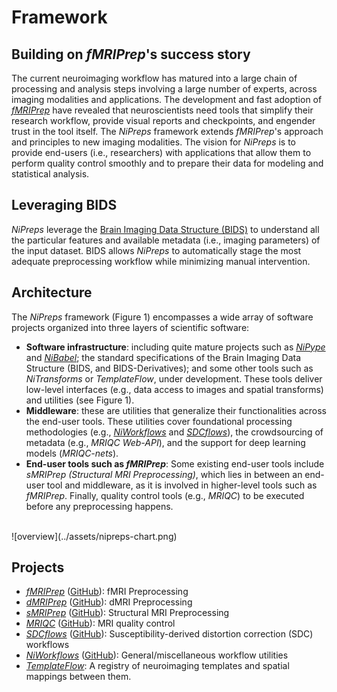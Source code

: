 # Framework

## Building on *fMRIPrep*'s success story

The current neuroimaging workflow has matured into a large chain of processing and analysis steps involving a large number of experts, across imaging modalities and applications.
The development and fast adoption of [*fMRIPrep*][1] have revealed that neuroscientists need tools that simplify their research workflow, provide visual reports and checkpoints, and engender trust in the tool itself.
The *NiPreps* framework extends *fMRIPrep*'s approach and principles to new imaging modalities.
The vision for *NiPreps* is to provide end-users (i.e., researchers) with applications that allow them to perform quality control smoothly and to prepare their data for modeling and statistical analysis.

## Leveraging BIDS

*NiPreps* leverage the [Brain Imaging Data Structure (BIDS)](../apps/framework.md#what-is-bids) to understand all the particular
features and available metadata (i.e., imaging parameters) of the input dataset.
BIDS allows *NiPreps* to automatically stage the most adequate preprocessing workflow while minimizing manual intervention.

## Architecture

The *NiPreps* framework (Figure 1) encompasses a wide array of software projects organized into three layers of scientific software:

  * **Software infrastructure**: including quite mature projects such as [*NiPype*][2] and [*NiBabel*][3]; the standard specifications of the Brain Imaging Data Structure (BIDS, and BIDS-Derivatives); and some other tools such as *NiTransforms* or *TemplateFlow*, under development.
    These tools deliver low-level interfaces (e.g., data access to images and spatial transforms) and utilities (see Figure 1).
  * **Middleware**: these are utilities that generalize their functionalities across the end-user tools.
    These utilities cover foundational processing methodologies (e.g., [*NiWorkflows*][4] and [*SDCflows*][5]), the crowdsourcing of metadata (e.g., *MRIQC Web-API*), and the support for deep learning models (*MRIQC-nets*).
  * **End-user tools such as *fMRIPrep***: Some existing end-user tools include *sMRIPrep (Structural MRI Preprocessing)*, which lies in between an end-user tool and middleware, as it is involved in higher-level tools such as *fMRIPrep*. Finally, quality control tools (e.g., *MRIQC*) to be executed before any preprocessing happens.

<br />
![overview](../assets/nipreps-chart.png)

## Projects

  * [*fMRIPrep*][1] ([GitHub](https://github.com/poldracklab/fmriprep)): fMRI Preprocessing
  * [*dMRIPrep*][6] ([GitHub](https://github.com/nipreps/dmriprep)): dMRI Preprocessing
  * [*sMRIPrep*][7] ([GitHub](https://github.com/poldracklab/smriprep)): Structural MRI Preprocessing
  * [*MRIQC*][8] ([GitHub](https://github.com/poldracklab/mriqc)): MRI quality control
  * [*SDCflows*][5] ([GitHub](https://github.com/nipreps/sdcflows)): Susceptibility-derived distortion correction (SDC) workflows
  * [*NiWorkflows*][4] ([GitHub](https://github.com/nipreps/niworkflows)): General/miscellaneous workflow utilities
  * [*TemplateFlow*][9]: A registry of neuroimaging templates and spatial mappings between them.

<!-- ![Branching](https://guides.github.com/activities/hello-world/branching.png) -->

[1]: http://fmriprep.org/ "fMRIPrep documentation"
[2]: https://nipype.readthedocs.io/ "NiPype documentation"
[3]: https://nibabel.readthedocs.io/ "NiBabel documentation"
[4]: https://www.nipreps.org/niworkflows/ "NiWorkflows documentation"
[5]: https://www.nipreps.org/sdcflows/ "SDCflows documentation"
[6]: https://www.nipreps.org/dmriprep/ "dMRIPrep documentation"
[7]: https://poldracklab.github.io/smriprep "sMRIPrep documentation"
[8]: https://mriqc.readthedocs.io/ "MRIQC Documentation"
[9]: https://www.templateflow.org/ "TemplateFlow"

